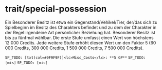 # trait/special-possession

Ein Besonderer Besitz ist etwa ein Gegenstand/Vehikel/Tier, der/das sich zu Spielbeginn im Besitz des Charakters befindet und zu dem der Charakter in der Regel irgendeine Art persönlicher Beziehung hat. Besonderer Besitz ist bis zu fünfmal wählbar. Die erste Stufe umfasst einen Wert von höchstens 12 000 Credits. Jede weitere Stufe erhöht diesen Wert um den Faktor 5 (60 000 Credits, 300 000 Credits, 1 500 000 Credits, 7 500 000 Credits).

`SP_TODO: [txt(col=#9F9F9F)]<lc>Misc_Costs</lc>: **5 GP**`
`SP_TODO: [mis]`
`SP_TODO: [mis]`